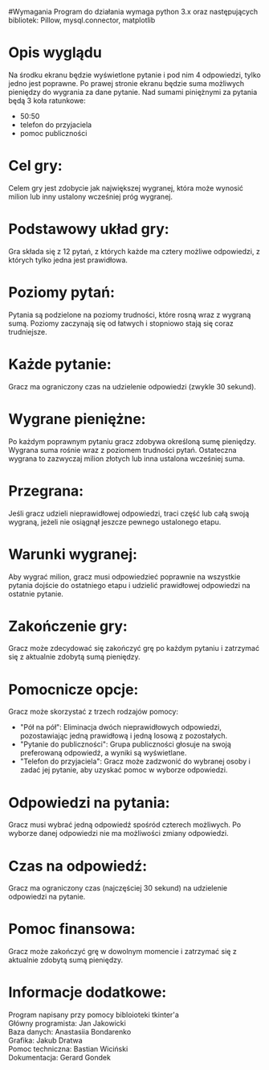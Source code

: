 #Wymagania
Program do działania wymaga python 3.x oraz następujących bibliotek:
Pillow,
mysql.connector,
matplotlib

# Opis wyglądu
Na środku ekranu będzie wyświetlone pytanie i pod nim 4 odpowiedzi, tylko jedno jest poprawne.
Po prawej stronie ekranu będzie suma możliwych pieniędzy do wygrania za dane pytanie.
Nad sumami piniężnymi za pytania będą 3 koła ratunkowe:
  - 50:50
  - telefon do przyjaciela
  - pomoc publiczności

# Cel gry:
  Celem gry jest zdobycie jak największej wygranej, która może wynosić milion lub inny ustalony wcześniej próg wygranej.

# Podstawowy układ gry:
  Gra składa się z 12 pytań, z których każde ma cztery możliwe odpowiedzi, z których tylko jedna jest prawidłowa.

# Poziomy pytań:
  Pytania są podzielone na poziomy trudności, które rosną wraz z wygraną sumą. Poziomy zaczynają się od łatwych i stopniowo stają się coraz trudniejsze.

# Każde pytanie:
  Gracz ma ograniczony czas na udzielenie odpowiedzi (zwykle 30 sekund).

# Wygrane pieniężne:
  Po każdym poprawnym pytaniu gracz zdobywa określoną sumę pieniędzy. <br>
  Wygrana suma rośnie wraz z poziomem trudności pytań. Ostateczna wygrana to zazwyczaj milion złotych lub inna ustalona wcześniej suma.

# Przegrana:
  Jeśli gracz udzieli nieprawidłowej odpowiedzi, traci część lub całą swoją wygraną, jeżeli nie osiągnął jeszcze pewnego ustalonego etapu.

# Warunki wygranej:
  Aby wygrać milion, gracz musi odpowiedzieć poprawnie na wszystkie pytania dojście do ostatniego etapu i udzielić prawidłowej odpowiedzi na ostatnie pytanie.

# Zakończenie gry:
  Gracz może zdecydować się zakończyć grę po każdym pytaniu i zatrzymać się z aktualnie zdobytą sumą pieniędzy.

# Pomocnicze opcje:
  Gracz może skorzystać z trzech rodzajów pomocy:
  - "Pół na pół": Eliminacja dwóch nieprawidłowych odpowiedzi, pozostawiając jedną prawidłową i jedną losową z pozostałych.
  - "Pytanie do publiczności": Grupa publiczności głosuje na swoją preferowaną odpowiedź, a wyniki są wyświetlane.
  - "Telefon do przyjaciela": Gracz może zadzwonić do wybranej osoby i zadać jej pytanie, aby uzyskać pomoc w wyborze odpowiedzi.

# Odpowiedzi na pytania:
  Gracz musi wybrać jedną odpowiedź spośród czterech możliwych. Po wyborze danej odpowiedzi nie ma możliwości zmiany odpowiedzi.

# Czas na odpowiedź:
  Gracz ma ograniczony czas (najczęściej 30 sekund) na udzielenie odpowiedzi na pytanie.

# Pomoc finansowa:
  Gracz może zakończyć grę w dowolnym momencie i zatrzymać się z aktualnie zdobytą sumą pieniędzy.

# Informacje dodatkowe:
  Program napisany przy pomocy bibloioteki tkinter'a <br>
  Główny programista: Jan Jakowicki <br>
  Baza danych: Anastasiia Bondarenko <br>
  Grafika: Jakub Dratwa <br>
  Pomoc techniczna: Bastian Wiciński <br>
  Dokumentacja: Gerard Gondek
